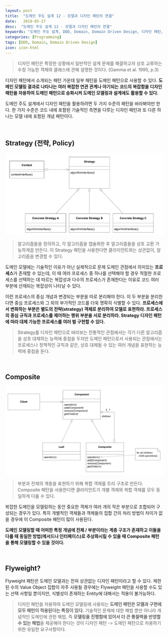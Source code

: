 ```yaml
---
layout: post
title:  "도메인 주도 설계 12 - 모델과 디자인 패턴의 연결"
date:   2019-05-27
desc:  "도메인 주도 설계 12 - 모델과 디자인 패턴의 연결"
keywords: "도메인 주도 설계, DDD, Domain, Domain Driven Design, 디자인 패턴, Design Patterns, Strategy Pattern, 전략 패턴, Composite Pattern"
categories: [Programming]
tags: [DDD, Domain, Domain Driven Design]
icon: icon-html
---
```


> 디자인 패턴은 특정한 상황에서 일반적인 설계 문제를 해결하고자 상호 교류하는 수정 가능한 객체와 클래스에 관해 설명한 것이다. (Gamma et al. 1995, p.3)

디자인 패턴에서 소개되는 패턴 가운데 일부 패턴을 도메인 패턴으로 사용할 수 있다. **도메인 모델링 결과로 나타나는 여러 복잡한 연관 관계나 야기되는 코드의 복잡함을 디자인 패턴을 차용하여 도메인 패턴으로 승화시켜 도메인 모델링과 설계에도 활용할 수 있다.**

도메인 주도 설계에서 디자인 패턴을 활용하려면 두 가지 수준의 패턴을 바라봐야만 한다. 한 가지 수준은 코드 내에 포함된 기술적인 측면을 다루는 디자인 패턴과 또 다른 하나는 모델 내에 포함된 개념 패턴이다.

<br>

## Strategy (전략, Policy)

![00.png](/static/assets/img/blog/programming/2019-05-27-domain_driven_design_12/00.png)

> 알고리즘들을 정의하고, 각 알고리즘을 캡슐화한 후 알고리즘들을 상호 교환 가능하게끔 만든다. 이 Strategy 패턴을 사용한다면 클라이언트와는 상관없이, 알고리즘을 변경할 수 있다.

도메인 모델에는 기술적인 이유가 아닌 실제적으로 문제 도메인 관점에서 의미있는 **프로세스**가 존재할 수 있는데, 이 때 여러 프로세스 중 하나를 선택해야 할 경우 적절한 프로세스를 선택하는 데 따르는 복잡성과 다수의 프로세스가 존재한다는 이유로 코드 여러 부분에 산재되는 복잡성이 나타날 수 있다. 

이런 프로세스의 중심 개념과 변경되는 부분을 따로 분리해야 한다. 이 두 부분을 분리한다면 중심 프로세스와 그 외의 부가적인 코드를 더욱 명확히 식별할 수 있다. **프로세스에서 변화하는 부분은 별도의 전략(strategy) 객체로 분리하여 모델로 표현하라. 프로세스의 중심 규칙과 프로세스를 제어하는 행위 부분을 서로 분리하라. Strategy 디자인 패턴에 따라 대체 가능한 프로세스를 여러 벌 구현할 수 있다.**

> Strategy를 디자인 패턴으로 바라보는 전통적인 관점에서는 각기 다른 알고리즘을 상호 대체하는 능력에 중점을 두지만 도메인 패턴으로서 사용되는 관점에서는 프로세스나 정책적인 규칙과 같은, 상호 대체될 수 있는 여러 개념을 표현하는 능력에 중점을 둔다.

<br>

## Composite

![01.png](/static/assets/img/blog/programming/2019-05-27-domain_driven_design_12/01.png)

> 부분과 전체의 계층을 표현하기 위해 복합 객체를 트리 구조로 만든다. Composite 패턴을 사용한다면 클라이언트가 개별 객체와 복합 객체를 모두 동일하게 다룰 수 있다.

복잡한 도메인을 모델링하는 동안 중요한 객체가 여러 개의 작은 부분으로 조합되어 구성되는 경우가 있다. 특히 개별적인 객체들과 객체들의 집합 간의 처리 방법이 차이가 없을 경우에 이 Composite 패턴이 많이 사용된다.

**도메인 모델링할 때 어떠한 특정 개념에 전체 / 부분이라는 계층 구조가 존재하고 이들을 다룰 때 동일한 방법(메서드나 인터페이스)로 추상화시킬 수 있을 때 Composite 패턴을 통해 모델링할 수 있을 것이다.**

<br>

## Flyweight? 

Flyweight 패턴은 도메인 모델과는 전혀 상관없는 디자인 패턴이라고 할 수 있다. 제한된 수의 Value Object 집합이 자주 사용될 경우에는 Flyweight 패턴을 사용할 수도 있는 선택 사항일 뿐이지만, 식별성이 존재하는 Entity에 대해서는 적용이 불가능하다.

> 디자인 패턴을 차용하여 도메인 모델링에 사용되는 **도메인 패턴은 모델과 구현에 모두 패턴이 적용된다는 특징이 있다.** 기술적인 문제에 대한 해법 뿐만 아니라 개념적인 도메인에 관한 해법, 즉 **모델링을 진행함에 있어서 더 큰 통찰력을 반영할 수 있는 해법**을 제공해야 한다는 것이 디자인 패턴 -> 도메인 패턴으로 차용하기 위한 유일한 요구사항이다.

